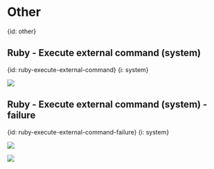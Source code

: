 # Other
{id: other}

## Ruby - Execute external command (system)
{id: ruby-execute-external-command}
{i: system}

![](examples/other/system.rb)

## Ruby - Execute external command (system) - failure
{id: ruby-execute-external-command-failure}
{i: system}


![](examples/other/system_failure.rb)

![](examples/other/system_bad.rb)
